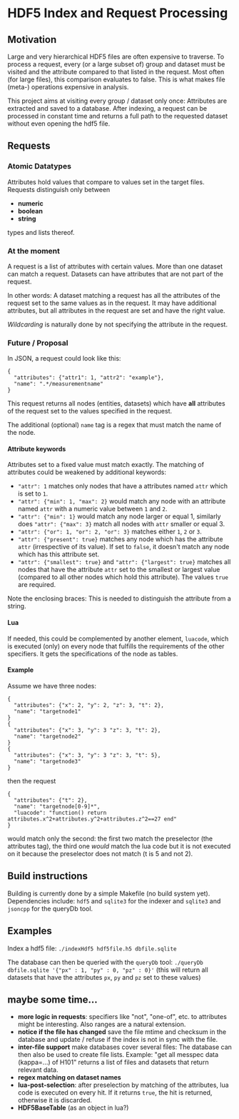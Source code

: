 # HDF5 Index and Request Processing #

## Motivation ##

Large and very hierarchical HDF5 files are often expensive to traverse.
To process a request, every (or a large subset of) group and dataset must
be visited and the attribute compared to that listed in the request.
Most often (for large files), this comparison evaluates to false.
This is what makes file (meta-) operations expensive in analysis.

This project aims at visiting every group / dataset only once:
Attributes are extracted and saved to a database. After indexing,
a request can be processed in constant time and returns a full path
to the requested dataset without even opening the hdf5 file.

## Requests ##

### Atomic Datatypes ###

Attributes hold values that compare to values set in the target files. Requests
distinguish only between

  * **numeric**
  * **boolean**
  * **string**

types and lists thereof.


### At the moment ###

A request is a list of attributes with certain values. More than one
dataset can match a request. Datasets can have attributes that are not 
part of the request.

In other words: A dataset matching a request has all the attributes
of the request set to the same values as in the request. It may have
additional attributes, but all attributes in the request are set 
and have the right value.

*Wildcarding* is naturally done by not specifying the attribute in the
request.

### Future / Proposal ###

In JSON, a request could look like this:
```
{
  "attributes": {"attr1": 1, "attr2": "example"},
  "name": ".*/measurementname"
}
```
This request returns all nodes (entities, datasets) which have **all**
attributes of the request set to the values specified in the request.

The additional (optional) `name` tag is a regex that must match the name of the
node.

#### Attribute keywords ####

Attributes set to a fixed value must match exactly.
The matching of attributes could be weakened by additional keywords:

  * `"attr": 1` matches only nodes that have a attributes named `attr` which 
    is set to `1`.
  * `"attr": {"min": 1, "max": 2}` would match any node with an attribute named 
    `attr` with a numeric value between `1` and `2`.
  * `"attr": {"min": 1}` would match any node larger or equal 1, similarly does
    `"attr": {"max": 3}` match all nodes with `attr` smaller or equal 3.
  * `"attr": {"or": 1, "or": 2, "or": 3}` matches either `1`, `2` or `3`.
  * `"attr": {"present": true}` matches any node which has the attribute `attr`
    (irrespective of its value). If set to `false`, it doesn't match any node
    which has this attribute set.
  * `"attr": {"smallest": true}` and `"attr": {"largest": true}` matches all nodes that have
    the attribute `attr` set to the smallest or largest value (compared to all
    other nodes which hold this attribute). The values `true` are required.

Note the enclosing braces: This is needed to distinguish the attribute from a
string.

#### Lua ####

If needed, this could be complemented by another element, `luacode`, which is
executed (only) on every node that fulfills the requirements of the other 
specifiers. It gets the specifications of the node as tables.

#### Example ####
Assume we have three nodes:
```
{
  "attributes": {"x": 2, "y": 2, "z": 3, "t": 2},
  "name": "targetnode1"
}
{
  "attributes": {"x": 3, "y": 3 "z": 3, "t": 2},
  "name": "targetnode2"
}
{
  "attributes": {"x": 3, "y": 3 "z": 3, "t": 5},
  "name": "targetnode3"
}
```
then the request
```
{
  "attributes": {"t": 2},
  "name": "targetnode[0-9]*",
  "luacode": "function() return attributes.x^2+attributes.y^2+attributes.z^2==27 end"
}
```
would match only the second: the first two match the preselector (the attributes
tag), the third one *would* match the lua code but it is not executed on it
because the preselector does not match (t is 5 and not 2).

## Build instructions ##

Building is currently done by a simple Makefile (no build system yet).
Dependencies include: `hdf5` and `sqlite3` for the indexer and
`sqlite3` and `jsoncpp` for the queryDb tool.

## Examples ##

Index a hdf5 file:
```./indexHdf5 hdf5file.h5 dbfile.sqlite```

The database can then be queried with the `queryDb` tool:
```./queryDb dbfile.sqlite '{"px" : 1, "py" : 0, "pz" : 0}'```
(this will return all datasets that have the attributes `px`, `py` and `pz` set
to these values)

## maybe some time... ##

  * **more logic in requests**: 
    specifiers like "not", "one-of", etc. to attributes might be 
    interesting. Also ranges are a natural extension.
  * **notice if the file has changed**
    save the file mtime and checksum in the database and 
    update / refuse if the index is not in sync with the file.
  * **inter-file support**
    make databases cover several files: The database can then
    also be used to create file lists. 
    Example: "get all messpec data (kappa=...) of H101" returns a list
    of files and datasets that return relevant data.
  * **regex matching on dataset names**
  * **lua-post-selection**:
    after preselection by matching of the attributes, lua code is executed on
    every hit. If it returns `true`, the hit is returned, otherwise it is
    discarded.
  * **HDF5BaseTable**
    (as an object in lua?)
